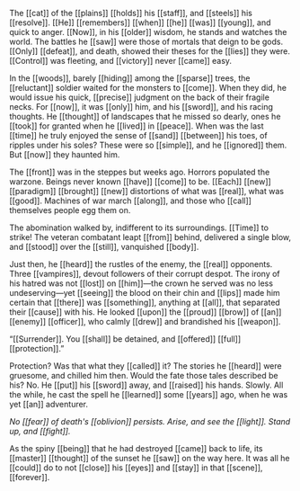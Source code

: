 The [[cat]] of the [[plains]] [[holds]] his [[staff]], and [[steels]] his [[resolve]]. [[He]] [[remembers]] [[when]] [[he]] [[was]] [[young]], and quick to anger. [[Now]], in his [[older]] wisdom, he stands and watches the world. The battles he [[saw]] were those of mortals that deign to be gods. [[Only]] [[defeat]], and death, showed their theses for the [[lies]] they were. [[Control]] was fleeting, and [[victory]] never [[came]] easy.

In the [[woods]], barely [[hiding]] among the [[sparse]] trees, the [[reluctant]] soldier waited for the monsters to [[come]]. When they did, he would issue his quick, [[precise]] judgment on the back of their fragile necks. For [[now]], it was [[only]] him, and his [[sword]], and his racing thoughts. He [[thought]] of landscapes that he missed so dearly, ones he [[took]] for granted when he [[lived]] in [[peace]]. When was the last [[time]] he truly enjoyed the sense of [[sand]] [[between]] his toes, of ripples under his soles? These were so [[simple]], and he [[ignored]] them. But [[now]] they haunted him.

The [[front]] was in the steppes but weeks ago. Horrors populated the warzone. Beings never known [[have]] [[come]] to be. [[Each]] [[new]] [[paradigm]] [[brought]] [[new]] distortions of what was [[real]], what was [[good]]. Machines of war march [[along]], and those who [[call]] themselves people egg them on.

The abomination walked by, indifferent to its surroundings. [[Time]] to strike! The veteran combatant leapt [[from]] behind, delivered a single blow, and [[stood]] over the [[still]], vanquished [[body]].

Just then, he [[heard]] the rustles of the enemy, the [[real]] opponents. Three [[vampires]], devout followers of their corrupt despot. The irony of his hatred was not [[lost]] on [[him]]—the crown he served was no less undeserving—yet [[seeing]] the blood on their chin and [[lips]] made him certain that [[there]] was [[something]], anything at [[all]], that separated their [[cause]] with his. He looked [[upon]] the [[proud]] [[brow]] of [[an]] [[enemy]] [[officer]], who calmly [[drew]] and brandished his [[weapon]]. 

“[[Surrender]]. You [[shall]] be detained, and [[offered]] [[full]] [[protection]].”

Protection? Was that what they [[called]] it? The stories he [[heard]] were gruesome, and chilled him then. Would the fate those tales described be his? No. He [[put]] his [[sword]] away, and [[raised]] his hands. Slowly. All the while, he cast the spell he [[learned]] some [[years]] ago, when he was yet [[an]] adventurer.

*No [[fear]] of death's [[oblivion]] persists. Arise, and see the [[light]]. Stand up, and [[fight]].*

As the spiny [[being]] that he had destroyed [[came]] back to life, its [[master]] [[thought]] of the sunset he [[saw]] on the way here. It was all he [[could]] do to not [[close]] his [[eyes]] and [[stay]] in that [[scene]], [[forever]].